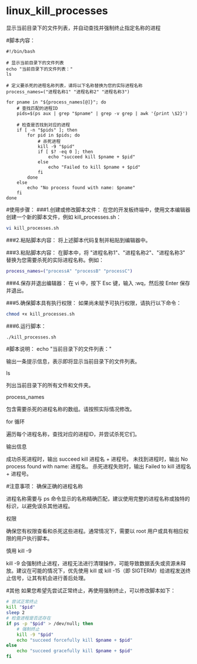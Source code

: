 # linux_kill_processes
显示当前目录下的文件列表，并自动查找并强制终止指定名称的进程

#脚本内容：
```shell
#!/bin/bash

# 显示当前目录下的文件列表
echo "当前目录下的文件列表："
ls

# 定义要杀死的进程名称列表，请将以下名称替换为您的实际进程名称
process_names=("进程名称1" "进程名称2" "进程名称3")

for pname in "${process_names[@]}"; do
    # 查找匹配的进程ID
    pids=$(ps aux | grep "$pname" | grep -v grep | awk '{print \$2}')

    # 检查是否找到对应的进程
    if [ -n "$pids" ]; then
        for pid in $pids; do
            # 杀死进程
            kill -9 "$pid"
            if [ $? -eq 0 ]; then
                echo "succeed kill $pname + $pid"
            else
                echo "Failed to kill $pname + $pid"
            fi
        done
    else
        echo "No process found with name: $pname"
    fi
done
```

#使用步骤：
###1.创建或修改脚本文件：
在您的开发板终端中，使用文本编辑器创建一个新的脚本文件，例如 kill_processes.sh：
```bash
vi kill_processes.sh
```
###2.粘贴脚本内容：
将上述脚本代码复制并粘贴到编辑器中。

###3.粘贴脚本内容：
在脚本中，将 "进程名称1"、"进程名称2"、"进程名称3" 替换为您需要杀死的实际进程名称。例如：
```bash
process_names=("processA" "processB" "processC")
```

###4.保存并退出编辑器：
在 vi 中，按下 Esc 键，输入 :wq，然后按 Enter 保存并退出。

###5.确保脚本具有执行权限：
如果尚未赋予可执行权限，请执行以下命令：
```bash
chmod +x kill_processes.sh
```

###6.运行脚本：
```bash
./kill_processes.sh
```

#脚本说明：
echo "当前目录下的文件列表："

输出一条提示信息，表示即将显示当前目录下的文件列表。

ls

列出当前目录下的所有文件和文件夹。

process_names

包含需要杀死的进程名称的数组。请按照实际情况修改。

for 循环

遍历每个进程名称，查找对应的进程ID，并尝试杀死它们。

输出信息

成功杀死进程时，输出 succeed kill 进程名 + 进程号。
未找到进程时，输出 No process found with name: 进程名。
杀死进程失败时，输出 Failed to kill 进程名 + 进程号。

#注意事项：
确保正确的进程名称

进程名称需要与 ps 命令显示的名称精确匹配，建议使用完整的进程名称或独特的标识，以避免误杀其他进程。

权限

确保您有权限查看和杀死这些进程。通常情况下，需要以 root 用户或具有相应权限的用户执行脚本。

慎用 kill -9

kill -9 会强制终止进程，进程无法进行清理操作，可能导致数据丢失或资源未释放。建议在可能的情况下，优先使用 kill 或 kill -15（即 SIGTERM）给进程发送终止信号，让其有机会进行善后处理。

#其他
如果您希望先尝试正常终止，再使用强制终止，可以修改脚本如下：
```bash
# 尝试正常终止
kill "$pid"
sleep 2
# 检查进程是否还存在
if ps -p "$pid" > /dev/null; then
    # 强制终止
    kill -9 "$pid"
    echo "succeed forcefully kill $pname + $pid"
else
    echo "succeed gracefully kill $pname + $pid"
fi
```






